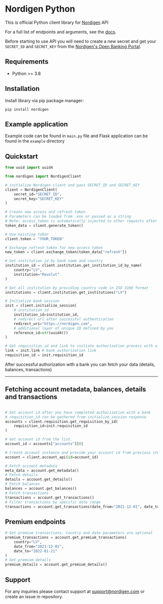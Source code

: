 # Nordigen Python

This is official Python client library for [Nordigen](https://nordigen.com/en) API

For a full list of endpoints and arguments, see the [docs](https://nordigen.com/en/account_information_documenation/api-documention/overview/).

Before starting to use API you will need to create a new secret and get your `SECRET_ID` and `SECRET_KEY` from the [Nordigen's Open Banking Portal](https://ob.nordigen.com/user-secrets/).

## Requirements

* Python >= 3.8


## Installation

Install library via pip package manager:

```
pip install nordigen
```

## Example application

Example code can be found in `main.py` file and Flask application can be found in the `example` directory

## Quickstart


```python
from uuid import uuid4

from nordigen import NordigenClient

# initialize Nordigen client and pass SECRET_ID and SECRET_KEY
client = NordigenClient(
    secret_id="SECRET_ID",
    secret_key="SECRET_KEY"
)

# Create new access and refresh token
# Parameters can be loaded from .env or passed as a string
# Note: access_token is automatically injected to other requests after you successfully obtain it
token_data = client.generate_token()

# Use existing token
client.token = "YOUR_TOKEN"

# Exchange refresh token for new access token
new_token = client.exchange_token(token_data["refresh"])

# Get institution id by bank name and country
institution_id = client.institution.get_institution_id_by_name(
    country="LV",
    institution="Revolut"
)

# Get all institution by providing country code in ISO 3166 format
institutions = client.institution.get_institutions("LV")

# Initialize bank session
init = client.initialize_session(
    # institution id
    institution_id=institution_id,
    # redirect url after successful authentication
    redirect_uri="https://nordigen.com",
    # additional layer of unique ID defined by you
    reference_id=str(uuid4())
)

# Get requisition_id and link to initiate authorization process with a bank
link = init.link # bank authorization link
requisition_id = init.requisition_id
```

After successful authorization with a bank you can fetch your data (details, balances, transactions)

---

## Fetching account metadata, balances, details and transactions

```python

# Get account id after you have completed authorization with a bank
# requisition_id can be gathered from initialize_session response
accounts = client.requisition.get_requisition_by_id(
    requisition_id=init.requisition_id
)

# Get account id from the list.
account_id = accounts["accounts"][0]

# Create account instance and provide your account id from previous step
account = client.account_api(id=account_id)

# Fetch account metadata
meta_data = account.get_metadata()
# Fetch details
details = account.get_details()
# Fetch balances
balances = account.get_balances()
# Fetch transactions
transactions = account.get_transactions()
# Filter transactions by specific date range
transactions = account.get_transactions(date_from="2021-12-01", date_to="2022-01-21")
```

## Premium endpoints

```python
# Get premium transactions. Country and date parameters are optional
premium_transactions = account.get_premium_transactions(
    country="LV",
    date_from="2021-12-01",
    date_to="2022-01-21"
)
# Get premium details
premium_details = account.get_premium_details()
```

## Support

For any inquiries please contact support at [support@nordigen.com](support@nordigen.com) or create an issue in repository.

